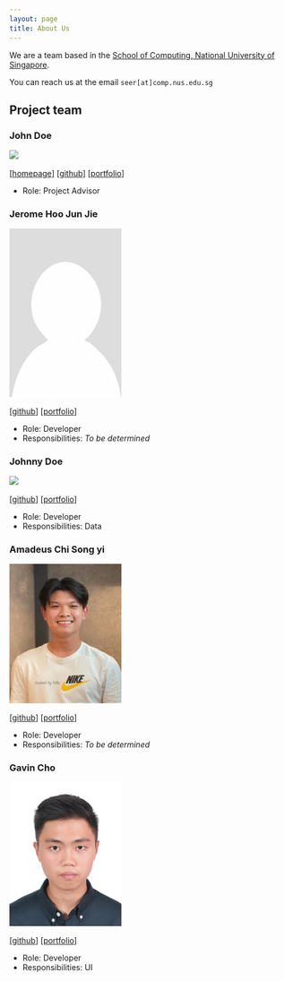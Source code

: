 ```yaml
---
layout: page
title: About Us
---
```


We are a team based in the [School of Computing, National University of Singapore](http://www.comp.nus.edu.sg).

You can reach us at the email `seer[at]comp.nus.edu.sg`

## Project team

### John Doe

<img src="images/johndoe.png" width="200px">

[[homepage](http://www.comp.nus.edu.sg/~damithch)]
[[github](https://github.com/johndoe)]
[[portfolio](team/johndoe.md)]

* Role: Project Advisor

### Jerome Hoo Jun Jie

<img src="images/jeromehjj.png" width="200px">

[[github](http://github.com/jeromehjj)]
[[portfolio](team/jeromehjj.md)]

* Role: Developer
* Responsibilities: _To be determined_

### Johnny Doe

<img src="images/johndoe.png" width="200px">

[[github](http://github.com/johndoe)] [[portfolio](team/johndoe.md)]

* Role: Developer
* Responsibilities: Data

### Amadeus Chi Song yi

<img src="images/ama-chi.png" width="200px">

[[github](http://github.com/ama-chi)]
[[portfolio](team/ama-chi.md)]

* Role: Developer
* Responsibilities: _To be determined_

### Gavin Cho

<img src="images/gavzzz.png" width="200px">

[[github](http://github.com/gavzzz)]
[[portfolio](team/gavzzz)]

* Role: Developer
* Responsibilities: UI
